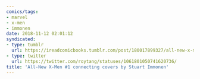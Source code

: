 ```yaml
---
comics/tags:
- marvel
- x-men
- immonen
date: 2018-11-12 02:01:12
syndicated:
- type: tumblr
  url: https://ireadcomicbooks.tumblr.com/post/180017899327/all-new-x-men-1-connecting-covers-by-stuart
- type: twitter
  url: https://twitter.com/roytang/statuses/1061801050741620736/
title: 'All-New X-Men #1 connecting covers by Stuart Immonen'
---
```


